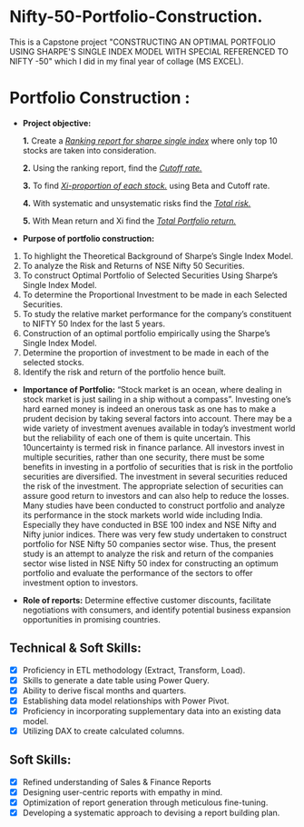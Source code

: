 # Nifty-50-Portfolio-Construction.
This is a Capstone project "CONSTRUCTING AN  OPTIMAL PORTFOLIO USING SHARPE'S SINGLE INDEX MODEL  WITH SPECIAL REFERENCED TO NIFTY -50" which I did in my final year of collage (MS EXCEL).

# Portfolio Construction :

- **Project objective:** 

    **1.** Create a _[Ranking report for sharpe single index](https://github.com/KirandeepMarala/Excel-Sales_Analysis/blob/main/Customer%20Performance%20Report.pdf)_ where only top 10 stocks are taken into consideration.

    **2.** Using the ranking report, find the _[Cutoff rate.](https://github.com/KirandeepMarala/Excel-Sales_Analysis/blob/main/Customer%20Performance%20Report.pdf)_
  
    **3.** To find _[Xi-proportion of each stock.](https://github.com/KirandeepMarala/Excel-Sales_Analysis/blob/main/Customer%20Performance%20Report.pdf)_ using Beta and Cutoff rate.

    **4.** With systematic and unsystematic risks find the _[Total risk.](https://github.com/KirandeepMarala/Excel-Sales_Analysis/blob/main/Customer%20Performance%20Report.pdf)_

    **5.** With Mean return and Xi find the _[Total Portfolio return.](https://github.com/KirandeepMarala/Excel-Sales_Analysis/blob/main/Customer%20Performance%20Report.pdf)_

- **Purpose of portfolio construction:**

1. To highlight the Theoretical Background of Sharpe’s Single Index Model.
2. To analyze the Risk and Returns of NSE Nifty 50 Securities.
3. To construct Optimal Portfolio of Selected Securities Using Sharpe’s
Single Index Model.
4. To determine the Proportional Investment to be made in each Selected 
Securities.
5. To study the relative market performance for the company’s constituent 
to NIFTY 50 Index for the last 5 years.
6. Construction of an optimal portfolio empirically using the Sharpe’s Single 
Index Model.
7. Determine the proportion of investment to be made in each of the selected 
stocks.
8. Identify the risk and return of the portfolio hence built.

- **Importance of Portfolio:**
“Stock market is an ocean, where dealing in stock market is just sailing in a ship without a compass”. Investing one’s hard earned money is indeed an onerous task as one has to make a prudent decision by taking several factors into account. There may be a wide variety of investment avenues available in today’s investment world but the reliability of each one of them is quite uncertain. This 10uncertainty is termed risk in finance parlance. All investors invest in multiple securities, rather than one security, there must be some benefits in investing in a portfolio of securities that is risk in the portfolio securities are diversified. The investment in several securities reduced the risk of the investment. The appropriate selection of securities can assure good return to investors and can also help to reduce the losses. Many studies have been conducted to construct portfolio and analyze its performance in the stock markets world wide including India. Especially they have conducted in BSE 100 index and NSE Nifty and Nifty junior indices. There was very few study undertaken to construct portfolio for NSE Nifty 50 companies sector wise. Thus, the present study is an attempt to analyze the risk and return of the companies sector wise listed in NSE Nifty 50 index for constructing an optimum portfolio and evaluate the performance of the sectors to offer investment option to investors.

- **Role of reports:** Determine effective customer discounts, facilitate negotiations with consumers, and identify potential business expansion opportunities in promising countries.

## Technical & Soft Skills:
- [x]	Proficiency in ETL methodology (Extract, Transform, Load).
- [x]	Skills to generate a date table using Power Query.
- [x]	Ability to derive fiscal months and quarters.
- [x]	Establishing data model relationships with Power Pivot.
- [x]	Proficiency in incorporating supplementary data into an existing data model.
- [x]	Utilizing DAX to create calculated columns.

## Soft Skills:
- [x]	Refined understanding of Sales & Finance Reports
- [x]	Designing user-centric reports with empathy in mind.
- [x]	Optimization of report generation through meticulous fine-tuning.
- [x]	Developing a systematic approach to devising a report building plan.
